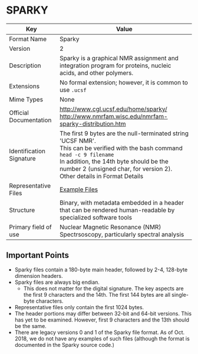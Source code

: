 # SPARKY

| Key   | Value  |
| --- | --- |
| Format Name   | Sparky  |
| Version   | 2 |
| Description   | Sparky is a graphical NMR assignment and integration program for proteins, nucleic acids, and other polymers. |
| Extensions    | No formal extension; however, it is common to use `.ucsf` |
| Mime Types    | None |
| Official Documentation    | http://www.cgl.ucsf.edu/home/sparky/ <BR> http://www.nmrfam.wisc.edu/nmrfam-sparky-distribution.htm |
| Identification Signature    | The first 9 bytes are the null-terminated string 'UCSF NMR'.  <BR> This can be verified with the bash command `head -c 9 filename` <BR> In addition, the 14th byte should be the number 2 (unsigned char, for version 2). <BR> Other details in Format Details |
| Representative Files    | [ Example Files ](example-files) |
| Structure | Binary, with metadata embedded in a header that can be rendered human-readable by specialized software tools |
| Primary field of use | Nuclear Magnetic Resonance (NMR) Spectrsoscopy, particularly spectral analysis |

## Important Points

* Sparky files contain a 180-byte main header, followed by 2-4, 128-byte dimension headers.
* Sparky files are always big endian.
  * This does not matter for the digital signature.  The key aspects are the first 9 characters and the 14th.  The first 144 bytes are all single-byte characters.
* Representative files only contain the first 1024 bytes.
* The header portions may differ between 32-bit and 64-bit versions.  This has yet to be examined.  However, first 9 characters and the 13th should be the same.
* There are legacy versions 0 and 1 of the Sparky file format.  As of Oct. 2018, we do not have any examples of such files (although the format is documented in the Sparky source code.)
